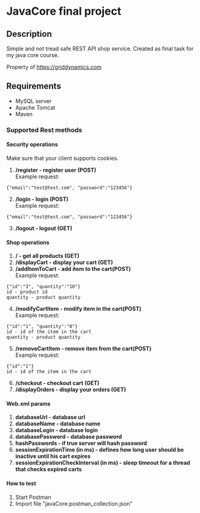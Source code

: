 # JavaCore final project
## Description
Simple and not tread safe REST API shop service.
Created as final task for my java core course.

Property of https://griddynamics.com

## Requirements
- MySQL server
- Apache Tomcat
- Maven

### Supported Rest methods

#### Security operations

Make sure that your client supports cookies.

1. **/register - register user (POST)**<br/>
Example request:
```
{"email":"test@test.com", "password":"123456"}
```
2. **/login  - login (POST)**<br/>
Example request:
```
{"email":"test@test.com", "password":"123456"}
```
3. **/logout - logout (GET)**<br/>

#### Shop operations
1. **/  - get all products (GET)**
2. **/displayCart - display your cart (GET)**
3. **/addItemToCart - add item to the cart(POST)**<br/>
Example request:
```
{"id":"3", "quantity":"10"}
id - product id
quantity - product quantity
```
4. **/modifyCartItem - modify item in the cart(POST)**<br/>
Example request:
```
{"id":"1", "quantity":"0"}
id - id of the item in the cart
quantity - product quantity
```
5. **/removeCartItem - remove item from the cart(POST)**<br/>
Example request:
```
{"id":"1"}
id - id of the item in the cart
```
6. **/checkout - checkout cart (GET)**
7. **/displayOrders - display your orders (GET)**

#### Web.xml params
1. **databaseUrl - database url**
2. **databaseName - database name**
3. **databaseLogin - database login**
4. **databasePassword - database password**
5. **hashPasswords - if true server will hash password**
6. **sessionExpirationTime (in ms) - defines how long user should be inactive until his cart expires**
7. **sessionExpirationCheckInterval (in ms) - sleep timeout for a thread that checks expired carts**

#### How to test

1. Start Postman
2. Import file "javaCore.postman_collection.json"
